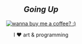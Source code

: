<h2 align="center"><i>Going Up</i></h2>
<p align="center">  
  <a href="https://www.designbyhumans.com/shop/going-up/1311195/?utm_source=ap_widget&amp;utm_medium=tools&amp;utm_campaign=equan">  
       <img src="https://cdn.designbyhumans.com/product_images/p/1311195.65.4ccfeS7ayBAA-650x650-b-p.png" alt="wanna buy me a coffee? :)"/>
  </a>
</p>

<p align="center">I ❤️ art & programming</p>

